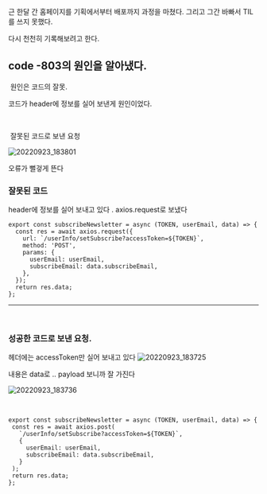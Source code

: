 근 한달 간 홈페이지를 기획에서부터 배포까지 과정을 마쳤다.
그리고 그간 바빠서 TIL를 쓰지 못했다.

다시 천천히 기록해보려고 한다. 

## code -803의 원인을 알아냈다. 

﻿
원인은 코드의 잘못.

코드가 header에 정보를 실어 보낸게 원인이었다.

﻿
 
 ﻿
잘못된 코드로 보낸 요청

![20220923_183801](https://user-images.githubusercontent.com/29091608/191940202-0f7b88e9-6a3c-42ca-a00b-346ee2402f06.jpg)

 
오류가 뻘겋게 뜬다

### 잘못된 코드 
header에 정보를 실어 보내고 있다 . axios.request로 보냈다

```
export const subscribeNewsletter = async (TOKEN, userEmail, data) => {
  const res = await axios.request({
    url: `/userInfo/setSubscribe?accessToken=${TOKEN}`,
    method: 'POST',
    params: {
      userEmail: userEmail,
      subscribeEmail: data.subscribeEmail,
    },
  });
  return res.data;
};
```


<hr/>

﻿
### 성공한 코드로 보낸 요청.

헤더에는 accessToken만 실어 보내고 있다
![20220923_183725](https://user-images.githubusercontent.com/29091608/191940319-cc7e46b6-4be2-4d56-ab5d-fe18c218c347.jpg)

내용은 data로 ..
﻿payload 보니까 잘 가진다
 
![20220923_183736](https://user-images.githubusercontent.com/29091608/191940314-c3301101-1eb8-4ae3-94e8-189b600839a4.jpg)

﻿
 ```
 export const subscribeNewsletter = async (TOKEN, userEmail, data) => {
  const res = await axios.post(
    `/userInfo/setSubscribe?accessToken=${TOKEN}`,
    {
      userEmail: userEmail,
      subscribeEmail: data.subscribeEmail,
    }
  );
  return res.data;
};
 ```
